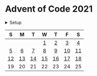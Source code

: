 # Advent of Code 2021

<details>
  <summary>Setup</summary>

  Using [asdf](https://asdf-vm.com/#/):

  ```sh
  asdf plugin add erlang
  asdf plugin add elixir
  asdf install
  ```
</details>

|  S  |  M  |  T  |  W  |  T  |  F   |  S  |
| :-: | :-: | :-: | :-: | :-: | :-:  | :-: |
|     |     |     | [1] | [2] | [3]  | [4] |
| [5] | [6] | [7] | [8] | [9] | [10] | [11]|
| [12]| [13]| [14]| [15]  | [16]  | [17]   | [18]  |
| 19  | 20  | 21  | 22  | 23  | 24   | 25  |

<!-- links -->

[1]: ./lib/2021/1.ex
[2]: ./lib/2021/2.ex
[3]: ./lib/2021/3.ex
[4]: ./lib/2021/4.ex
[5]: ./lib/2021/5.ex
[6]: ./lib/2021/6.ex
[7]: ./lib/2021/7.ex
[8]: ./lib/2021/8.ex
[9]: ./lib/2021/9.ex
[10]: ./lib/2021/10.ex
[11]: ./lib/2021/11.ex
[12]: ./lib/2021/12.ex
[13]: ./lib/2021/13.ex
[14]: ./lib/2021/14.ex
[15]: ./lib/2021/15.ex
[16]: ./lib/2021/16.ex
[17]: ./lib/2021/17.ex
[18]: ./lib/2021/18.ex
